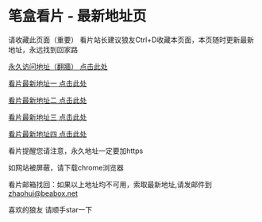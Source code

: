# 笔盒看片 - 最新地址页

请收藏此页面（重要）
看片站长建议狼友Ctrl+D收藏本页面，本页随时更新最新地址，永远找到回家路

[永久访问地址（翻牆） 点击此处](https://beabox.net/)

[看片最新地址一 点击此处](https://bhd0q3g0j7.shop)

[看片最新地址二 点击此处](https://bhz4m3t2s0.shop)

[看片最新地址三 点击此处](https://bhf2t6d0j0j4.shop)

[看片最新地址四 点击此处](https://bhm8v7a4y5b5.shop)

看片提醒您请注意，永久地址一定要加https

如网站被屏蔽，请下载chrome浏览器

看片邮箱找回：如果以上地址均不可用，索取最新地址,请发邮件到 zhaohui@beabox.net

喜欢的狼友 请顺手star一下